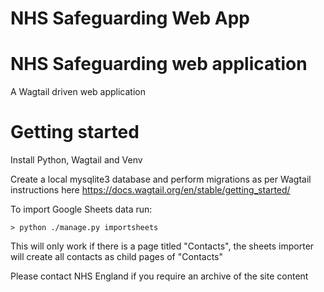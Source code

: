 # NHS Safeguarding Web App

# NHS Safeguarding web application

A Wagtail driven web application

# Getting started

Install Python, Wagtail and Venv

Create a local mysqlite3 database and perform migrations as per Wagtail instructions here https://docs.wagtail.org/en/stable/getting_started/

To import Google Sheets data run:

    > python ./manage.py importsheets

This will only work if there is a page titled "Contacts", the sheets importer will create all contacts as child pages of "Contacts"

Please contact NHS England if you require an archive of the site content